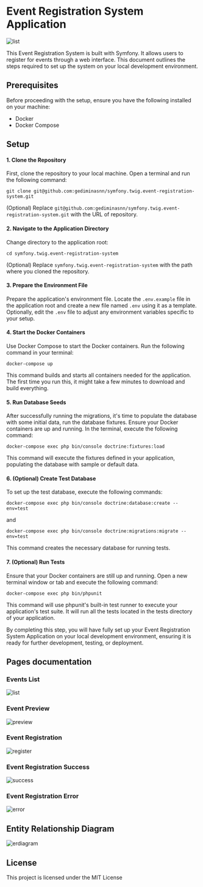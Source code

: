 
# Event Registration System Application

![list](https://github.com/user-attachments/assets/d1a752de-21cc-4bda-bcf0-ffce964db28f)

This Event Registration System is built with Symfony. It allows users to register for events through a web interface. This document outlines the steps required to set up the system on your local development environment.

## Prerequisites

Before proceeding with the setup, ensure you have the following installed on your machine:

-   Docker
-   Docker Compose

## Setup

#### 1.  **Clone the Repository**
    
First, clone the repository to your local machine. Open a terminal and run the following command:
    
`git clone git@github.com:gediminasnn/symfony.twig.event-registration-system.git` 
    
(Optional) Replace `git@github.com:gediminasnn/symfony.twig.event-registration-system.git` with the URL of repository.
    
#### 2.  **Navigate to the Application Directory**
    
Change directory to the application root:
    
`cd symfony.twig.event-registration-system` 
    
(Optional) Replace `symfony.twig.event-registration-system` with the path where you cloned the repository.
    
#### 3.  **Prepare the Environment File**
    
Prepare the application's environment file. Locate the `.env.example` file in the application root and create a new file named `.env` using it as a template. Optionally, edit the `.env` file to adjust any environment variables specific to your setup.

####  4.  **Start the Docker Containers**
    
Use Docker Compose to start the Docker containers. Run the following command in your terminal:
    
`docker-compose up`
    
This command builds and starts all containers needed for the application. The first time you run this, it might take a few minutes to download and build everything.

#### 5. **Run Database Seeds**

After successfully running the migrations, it's time to populate the database with some initial data, run the database fixtures. Ensure your Docker containers are up and running. In the terminal, execute the following command:

`docker-compose exec php bin/console doctrine:fixtures:load`

This command will execute the fixtures defined in your application, populating the database with sample or default data.

#### 6. **(Optional) Create Test Database**

To set up the test database, execute the following commands:

`docker-compose exec php bin/console doctrine:database:create --env=test`

and

`docker-compose exec php bin/console doctrine:migrations:migrate --env=test`

This command creates the necessary database for running tests.    

#### 7.  **(Optional) Run Tests**
    
Ensure that your Docker containers are still up and running. Open a new terminal window or tab and execute the following command:
    
`docker-compose exec php bin/phpunit` 
    
This command will use phpunit's built-in test runner to execute your application's test suite. It will run all the tests located in the tests directory of your application.

By completing this step, you will have fully set up your Event Registration System Application on your local development environment, ensuring it is ready for further development, testing, or deployment.

## Pages documentation
### Events List
![list](https://github.com/user-attachments/assets/d1a752de-21cc-4bda-bcf0-ffce964db28f)
### Event Preview
![preview](https://github.com/user-attachments/assets/a97523bf-8fe4-4206-85ec-313349a94eeb)
### Event Registration
![register](https://github.com/user-attachments/assets/a1d5a98a-3621-430d-a55d-8d02937adf53)
### Event Registration Success
![success](https://github.com/user-attachments/assets/14390373-b257-4b01-8721-7bf623e4c3d7)
### Event Registration Error
![error](https://github.com/user-attachments/assets/bd7d3cc4-5c9d-44e0-b604-041103ff7e2a)

## Entity Relationship Diagram
![erdiagram](https://github.com/user-attachments/assets/fb821666-3a4f-4c55-863c-4fa1e1ca3b55)

## License

This project is licensed under the MIT License
